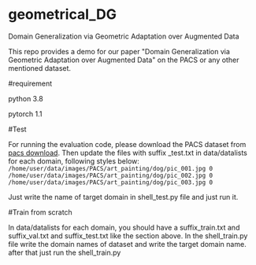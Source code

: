 # geometrical_DG
Domain Generalization via Geometric Adaptation over Augmented Data

This repo provides a demo for our paper "Domain Generalization via Geometric Adaptation over Augmented Data" on the PACS or any other mentioned dataset.

#requirement 

python 3.8 

pytorch 1.1 

#Test 

For running the evaluation code, please download the PACS dataset from <a href='http://www.eecs.qmul.ac.uk/~dl307/project_iccv2017'>pacs download</a>. Then update the files with suffix _test.txt in data/datalists for each domain, following styles below:
<code>
  /home/user/data/images/PACS/art_painting/dog/pic_001.jpg 0
  /home/user/data/images/PACS/art_painting/dog/pic_002.jpg 0
  /home/user/data/images/PACS/art_painting/dog/pic_003.jpg 0
</code>

Just write the name of target domain in shell_test.py file and just run it.


#Train from scratch 

In data/datalists for each domain, you should have a suffix_train.txt and suffix_val.txt and suffix_test.txt like the section above. 
In the shell_train.py file write the domain names of dataset and write the target domain name. 
after that just run the shell_train.py 



